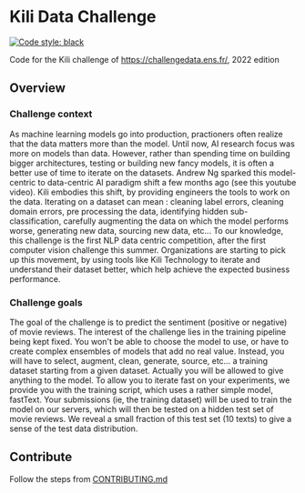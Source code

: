 # Kili  Data Challenge

[![Code style: black](https://img.shields.io/badge/code%20style-black-000000.svg)](https://github.com/psf/black)

Code for the Kili challenge of https://challengedata.ens.fr/, 2022 edition

## Overview

### Challenge context
As machine learning models go into production, practioners often realize that the data matters more than the model. Until now, AI research focus was more on models than data. However, rather than spending time on building bigger architectures, testing or building new fancy models, it is often a better use of time to iterate on the datasets. Andrew Ng sparked this model-centric to data-centric AI paradigm shift a few months ago (see this youtube video). Kili embodies this shift, by providing engineers the tools to work on the data. Iterating on a dataset can mean : cleaning label errors, cleaning domain errors, pre processing the data, identifying hidden sub-classification, carefully augmenting the data on which the model performs worse, generating new data, sourcing new data, etc... To our knowledge, this challenge is the first NLP data centric competition, after the first computer vision challenge this summer. Organizations are starting to pick up this movement, by using tools like Kili Technology to iterate and understand their dataset better, which help achieve the expected business performance.

### Challenge goals
The goal of the challenge is to predict the sentiment (positive or negative) of movie reviews. The interest of the challenge lies in the training pipeline being kept fixed. You won't be able to choose the model to use, or have to create complex ensembles of models that add no real value. Instead, you will have to select, augment, clean, generate, source, etc… a training dataset starting from a given dataset. Actually you will be allowed to give anything to the model. To allow you to iterate fast on your experiments, we provide you with the training script, which uses a rather simple model, fastText. Your submissions (ie, the training dataset) will be used to train the model on our servers, which will then be tested on a hidden test set of movie reviews. We reveal a small fraction of this test set (10 texts) to give a sense of the test data distribution.

## Contribute

Follow the steps from [CONTRIBUTING.md](CONTRIBUTING.md)
